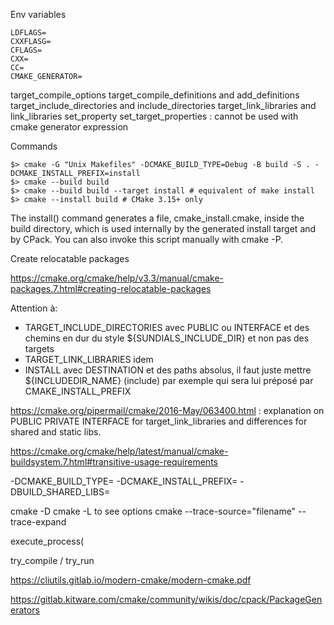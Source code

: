 Env variables

```
LDFLAGS=
CXXFLASG=
CFLAGS=
CXX=
CC=
CMAKE_GENERATOR=
```

target_compile_options
target_compile_definitions and add_definitions
target_include_directories and include_directories
target_link_libraries and link_libraries
set_property
set_target_properties : cannot be used with cmake generator expression

Commands
```
$> cmake -G "Unix Makefiles" -DCMAKE_BUILD_TYPE=Debug -B build -S . -DCMAKE_INSTALL_PREFIX=install
$> cmake --build build
$> cmake --build build --target install # equivalent of make install
$> cmake --install build # CMake 3.15+ only
```

The install() command generates a file, cmake_install.cmake, inside the build directory, which is used internally by the generated install target and by CPack. You can also invoke this script manually with cmake -P.

Create relocatable packages

https://cmake.org/cmake/help/v3.3/manual/cmake-packages.7.html#creating-relocatable-packages

Attention à:
- TARGET_INCLUDE_DIRECTORIES avec PUBLIC ou INTERFACE et des chemins en dur du style ${SUNDIALS_INCLUDE_DIR} et non pas des targets
- TARGET_LINK_LIBRARIES idem
- INSTALL avec DESTINATION et des paths absolus, il faut juste mettre ${INCLUDEDIR_NAME} (include) par exemple qui sera lui préposé par CMAKE_INSTALL_PREFIX

https://cmake.org/pipermail/cmake/2016-May/063400.html : explanation on PUBLIC PRIVATE INTERFACE for target_link_libraries and differences for shared and static libs.

https://cmake.org/cmake/help/latest/manual/cmake-buildsystem.7.html#transitive-usage-requirements

-DCMAKE_BUILD_TYPE=
-DCMAKE_INSTALL_PREFIX=
-DBUILD_SHARED_LIBS=

cmake -D
cmake -L to see options
cmake --trace-source="filename" --trace-expand

execute_process(

try_compile / try_run

https://cliutils.gitlab.io/modern-cmake/modern-cmake.pdf

https://gitlab.kitware.com/cmake/community/wikis/doc/cpack/PackageGenerators
